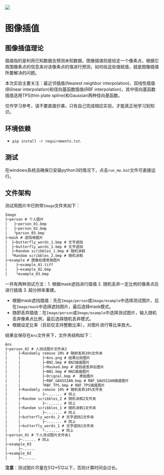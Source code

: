 ![](https://typora-ilgzh.oss-cn-beijing.aliyuncs.com/202303241424868.png)

# 图像插值

## 图像插值理论

插值指的是利用已知数据去预测未知数据，图像插值则是给定一个像素点，根据它周围像素点的信息来对该像素点的值进行预测，如何给这些值赋值，就是图像插值所要解决的问题。

本次实验主要关注：最近邻插值(Nearest neighbor interpolation)、双线性插值(Bilinear interpolation)和径向基函数插值(RBF interpolation)，其中径向基函数插值选用TPS(thin plate spline)和Gaussian两种径向基函数。

仅作学习参考，请不要直接抄袭，只有自己完成相应实验，才能真正地学习到知识。

## 环境依赖

- `pip install -r requirements.txt`.

## 测试

在windows系统且确保已安装python3的情况下，点击`run_me.bat`文件可直接运行。

## 文件架构

测试用图片中已附带`Image`文件夹如下：

```txt
Image
├─person # 个人图片
|   ├─person_01.bmp
|   ├─person_02.bmp
|   └person_03.bmp
├─mask # 遮挡用图片
|  ├─butterfly_words_1.bmp # 文字遮挡
|  ├─butterfly_words_2.bmp # 文字遮挡
|  ├─Random scribbles_1.bmp # 随机涂鸦
|  └Random scribbles_2.bmp # 随机涂鸦
├─example # 图像处理常用图片
|    ├─example_01.tiff
|    ├─example_02.bmp
|    └example_03.bmp
```

一共有两种测试方法：1. 根据mask遮挡进行插值 2. 随机丢弃一定比例的像素点后进行插值 3. 超分辨率重建。

- 根据mask遮挡插值：先在`Image/person`或`Image/example`中选择测试图片，后在`Image/mask`中选择遮挡图片，最后选择mask模式。
- 随即丢弃插值：在`Image/person`或`Image/example`中选择测试图片，输入随机丢弃像素点比例，最后选择随机丢弃模式。
- 根据设定比率（目前仅支持整数比率），对图片进行等比率放大。

结果会保存在`Ans`文件夹下，文件夹结构如下：

```txt
Ans
├─person_02 # 人测试图片文件夹2
|     ├─Randomly remove 20% # 随即丢弃20%文件夹
|     |          ├─Ans.png # 结果比较图片
|     |          ├─BNI.bmp # BNI插值图片
|     |          ├─Masked.bmp # 遮挡或丢弃后图片
|     |          ├─NNI.bmp # NNI插值图片
|     |          ├─Orignal.bmp #  原始图片
|     |          ├─RBF_GAUSSIAN.bmp # RBF_GAUSSIAN插值图片
|     |          └RBF_TPS.bmp # RBF_TPS插值图片
|     ├─Randomly remove 10% # 随机丢弃10%文件夹
|     |          ├─....... # 同上
|     ├─Random scribbles_2 # 随机涂鸦2文件夹
|     |          ├─....... # 同上
|     ├─Random scribbles_1 # 随机涂鸦1文件夹
|     |          ├─....... # 同上
|     ├─butterfly_words_2 # 文字遮挡2文件夹
|     |          ├─....... # 同上
|     ├─butterfly_words_1 # 文字遮挡1文件夹
|     |          └....... # 同上
├─person_01 # 个人测试图片文件夹1
|     ├─...... # 同上
├─example_03
|     ├─......
├─example_02
|     ├─......
```

**注意**：测试图片尽量在512*512以下，否则计算时间会过长。

